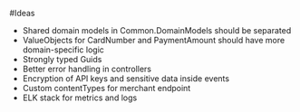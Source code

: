 #Ideas

- Shared domain models in Common.DomainModels should be separated
- ValueObjects for CardNumber and PaymentAmount should have more domain-specific logic
- Strongly typed Guids
- Better error handling in controllers
- Encryption of API keys and sensitive data inside events
- Custom contentTypes for merchant endpoint
- ELK stack for metrics and logs